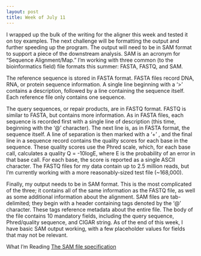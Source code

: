 ```yaml
---
layout: post
title: Week of July 11
---
```


I wrapped up the bulk of the writing for the aligner this week and tested it on toy examples. The next challenge will be formatting the output and further speeding up the program. The output will need to be in SAM format to support a piece of the downstream analysis. SAM is an acronym for “Sequence Alignment/Map.” I’m working with three common (to the bioinformatics field) file formats this summer: FASTA, FASTQ, and SAM. 

The reference sequence is stored in FASTA format. FASTA files record DNA, RNA, or protein sequence information. A single line beginning with a ‘>’ contains a description, followed by a line containing the sequence itself. Each reference file only contains one sequence.

The query sequences, or repair products, are in FASTQ format. FASTQ is similar to FASTA, but contains more information. As in FASTA files, each sequence is recorded first with a single line of description (this time, beginning with the ‘@’ character). The next line is, as in FASTA format, the sequence itself. A line of separation is then marked with a ‘+’ , and the final line in a sequence record contains the quality scores for each base in the sequence. These quality scores use the Phred scale, which, for each base call, calculates a quality Q = -10logE, where E is the probability of an error in that base call. For each base, the score is reported as a single ASCII character. The FASTQ files for my data contain up to 2.5 million reads, but I’m currently working with a more reasonably-sized test file (~168,000). 

Finally, my output needs to be in SAM format. This is the most complicated of the three; it contains all of the same information as the FASTQ file, as well as some additional information about the alignment. SAM files are tab-delimited; they begin with a header containing tags denoted by the ‘@’ character. These tags reference metadata about the entire file. The body of the file contains 10 mandatory fields, including the query sequence, Phred/quality sequence, and CIGAR string. As of the end of this week, I have basic SAM output working, with a few placeholder values for fields that may not be relevant.

What I’m Reading
[The SAM file specification](https://samtools.github.io/hts-specs/SAMv1.pdf)
